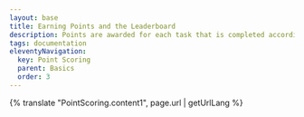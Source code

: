 ```yaml
---
layout: base
title: Earning Points and the Leaderboard
description: Points are awarded for each task that is completed according to the included table.
tags: documentation
eleventyNavigation:
  key: Point Scoring
  parent: Basics
  order: 3
---
```


{% translate "PointScoring.content1", page.url | getUrlLang %}
